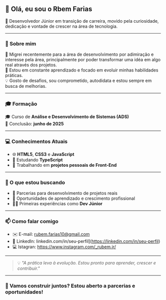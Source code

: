 ## 👋 Olá, eu sou o Rbem Farias

🎯 Desenvolvedor Júnior em transição de carreira, movido pela curiosidade, dedicação e vontade de crescer na área de tecnologia.

---

### 🧭 Sobre mim

🔁 Migrei recentemente para a área de desenvolvimento por adimiração e interesse pela área, principalmente por poder transformar uma idéa em algo real através dos projetos.  
📘 Estou em constante aprendizado e focado em evoluir minhas habilidades práticas.  
💡 Gosto de desafios, sou comprometido, autodidata e estou sempre em busca de melhorias.  

---

### 🎓 Formação

🎓 Curso de **Análise e Desenvolvimento de Sistemas (ADS)**  
📅 Conclusão: **junho de 2025**

---

### 💻 Conhecimentos Atuais

- 🌐 **HTML5**, **CSS3** e **JavaScript**
- 🧪 Estudando **TypeScript**
- 🧰 Trabalhando em **projetos pessoais de Front-End**

---

### 🤝 O que estou buscando

- 🤝 Parcerias para desenvolvimento de projetos reais
- 🚀 Oportunidades de aprendizado e crescimento profissional
- 👨‍💻 Primeiras experiências como **Dev Júnior**

---

### 📫 Como falar comigo

- ✉️ E-mail: rubem.farias10@gmail.com
- 💼 LinkedIn: linkedin.com/in/seu-perfil](https://linkedin.com/in/seu-perfil)
- 💻 Istagran: https://www.instagram.com/_rubem.jr/

---

> 💡 *"A prática leva à evolução. Estou pronto para aprender, crescer e contribuir."*

---

### 🚀 Vamos construir juntos? Estou aberto a parcerias e oportunidades!
